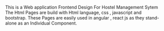This is a Web application Frontend Design For Hostel Management Sytem
The Html Pages are build with Html language, css , javascript and bootstrap.
These Pages are easily used in angular , react js as they stand-alone as an Individual Component.
